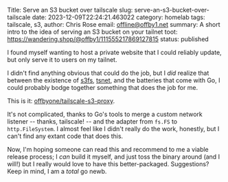 Title: Serve an S3 bucket over tailscale
slug: serve-an-s3-bucket-over-tailscale
date: 2023-12-09T22:24:21.463022
category: homelab
tags: tailscale, s3,
author: Chris Rose
email: offline@offby1.net
summary: A short intro to the idea of serving an S3 bucket on your tailnet
toot: https://wandering.shop/@offby1/111555217869127815
status: published

I found myself wanting to host a private website that I could reliably update, but only serve it to users on my tailnet.

I didn't find anything obvious that could do the job, but I *did* realize that between the existence of [s3fs](https://github.com/jszwec/s3fs), [tsnet](https://pkg.go.dev/tailscale.com/tsnet), and the batteries that come with Go, I could probably bodge together something that does the job for me.

This is it: [offbyone/tailscale-s3-proxy](https://github.com/offbyone/tailscale-s3-proxy).

It's not complicated, thanks to Go's tools to merge a custom network listener -- thanks, tailscale! -- and the adapter from `fs.FS` to `http.FileSystem`. I almost feel like I didn't really do the work, honestly, but I can't find any extant code that does this.

Now, I'm hoping someone can read this and recommend to me a viable release process; I *can* build it myself, and just toss the binary around (and I will!) but I really would love to have this better-packaged. Suggestions? Keep in mind, I am a *total* go newb.
